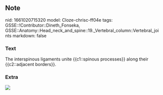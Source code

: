 ## Note
nid: 1661020715320
model: Cloze-chrisc-ff04e
tags: GSSE::!Contributor::Dineth_Fonseka, GSSE::Anatomy::Head_neck_and_spine::19._Vertebral_column::Vertebral_joints
markdown: false

### Text
<div>
  The interspinous ligaments unite {{c1::spinous processes}} along
  their {{c2::adjacent borders}}.
</div>

### Extra
<img src="paste-fb20db083db0f36a000a43111abeb843481d0561.jpg">
